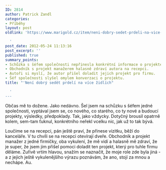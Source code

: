 ```yaml
---
ID: 2814
author: Patrick Zandl
categories:
- Příběhy
layout: post
oldlink: 'https://www.marigold.cz/item/neni-dobry-sedet-prdeli-na-vice-zidlich

  '
post_date: 2012-05-24 11:13:16
post_excerpt: ''
published: true
summary_points:
- Schůzka s šéfem společnosti nepřinesla konkrétní informace o projektech.
- Obchodník s projekt manažerem halasně zdraví autora na recepci.
- Autoři si myslí, že autor přišel doladit jejich projekt pro firmu.
- Šéf společnosti slyšel omylem konverzaci o projektu.
title: "'Není dobrý sedět prdelí na více židlích"

  '
---
```


Občas mě to dožene. Jako nedávno. Šel jsem na schůzku s šéfem jedné společnosti, vyptával jsem se, co nového, co starého, co ty nové a budoucí projekty, výsledky, předpoklady. Tak, jako vždycky. Dotyčný brousil opatrně kolem, sem-tam ťuknul, konkrétního neřekl vcelku nic, jak už to tak bývá. 

Loučíme se na recepci, pán ještě praví, že přinese vizitku, běží do kanceláře. 
V tu chvíli se na recepci otevírají dveře. Obchodník a projekt manažer z jedné firmičky, oba vykulení, že mě vidí a halasně mě zdraví, že je super, že jsem jim přišel pomoci doladit ten projekt, který pro tuhle firmu děláme. Zuřivě vrtím hlavou, snažím se naznačit, že moje role zde byla jiná - a z jejich ještě vykulenějšího výrazu poznávám, že ano, stojí za mnou a nechápe. Au.